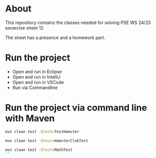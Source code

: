 # About
This repository contains the classes needed for solving PSE WS 24/25 excercise sheet 12.

The sheet has a presence and a homework part.

# Run the project
* Open and run in Eclipse
* Open and run in IntelliJ
* Open and run in VSCode
* Run via Commandline 

# Run the project via command line with Maven
```sh
mvn clean test -Dtest=TestHamster
```
```sh
mvn clean test -Dtest=HamsterClubTest
```
```sh
mvn clean test -Dtest=MathTest
``